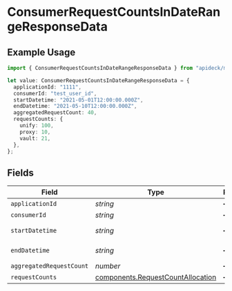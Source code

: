 # ConsumerRequestCountsInDateRangeResponseData

## Example Usage

```typescript
import { ConsumerRequestCountsInDateRangeResponseData } from "apideck/models/components";

let value: ConsumerRequestCountsInDateRangeResponseData = {
  applicationId: "1111",
  consumerId: "test_user_id",
  startDatetime: "2021-05-01T12:00:00.000Z",
  endDatetime: "2021-05-10T12:00:00.000Z",
  aggregatedRequestCount: 40,
  requestCounts: {
    unify: 100,
    proxy: 10,
    vault: 21,
  },
};
```

## Fields

| Field                                                                                  | Type                                                                                   | Required                                                                               | Description                                                                            | Example                                                                                |
| -------------------------------------------------------------------------------------- | -------------------------------------------------------------------------------------- | -------------------------------------------------------------------------------------- | -------------------------------------------------------------------------------------- | -------------------------------------------------------------------------------------- |
| `applicationId`                                                                        | *string*                                                                               | :heavy_minus_sign:                                                                     | N/A                                                                                    | 1111                                                                                   |
| `consumerId`                                                                           | *string*                                                                               | :heavy_minus_sign:                                                                     | N/A                                                                                    | test_user_id                                                                           |
| `startDatetime`                                                                        | *string*                                                                               | :heavy_minus_sign:                                                                     | N/A                                                                                    | 2021-05-01T12:00:00.000Z                                                               |
| `endDatetime`                                                                          | *string*                                                                               | :heavy_minus_sign:                                                                     | N/A                                                                                    | 2021-05-10T12:00:00.000Z                                                               |
| `aggregatedRequestCount`                                                               | *number*                                                                               | :heavy_minus_sign:                                                                     | N/A                                                                                    | 40                                                                                     |
| `requestCounts`                                                                        | [components.RequestCountAllocation](../../models/components/requestcountallocation.md) | :heavy_minus_sign:                                                                     | N/A                                                                                    |                                                                                        |